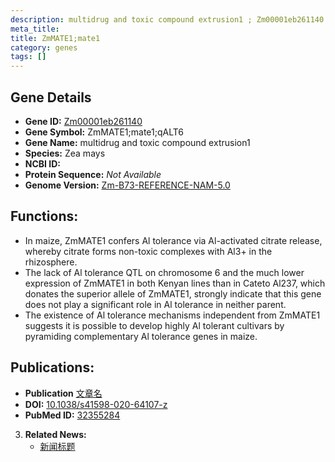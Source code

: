 ```yaml
---
description: multidrug and toxic compound extrusion1 ; Zm00001eb261140 ; Zea mays
meta_title:
title: ZmMATE1;mate1
category: genes
tags: []
---
```


## Gene Details
- **Gene ID:**	[Zm00001eb261140](https://www.maizegdb.org/gene_center/gene/Zm00001eb261140)
- **Gene Symbol:** ZmMATE1;mate1;qALT6
- **Gene Name:** multidrug and toxic compound extrusion1
- **Species:** Zea mays
- **NCBI ID:** [  ]()
- **Protein Sequence:** *Not Available*
- **Genome Version:** [Zm-B73-REFERENCE-NAM-5.0](https://www.maizegdb.org/genome/assembly/Zm-B73-REFERENCE-NAM-5.0)

## Functions:
   - In maize, ZmMATE1 confers Al tolerance via Al-activated citrate release, whereby citrate forms non-toxic complexes with Al3+ in the rhizosphere.
   - The lack of Al tolerance QTL on chromosome 6 and the much lower expression of ZmMATE1 in both Kenyan lines than in Cateto Al237, which donates the superior allele of ZmMATE1, strongly indicate that this gene does not play a significant role in Al tolerance in neither parent.
   - The existence of Al tolerance mechanisms independent from ZmMATE1 suggests it is possible to develop highly Al tolerant cultivars by pyramiding complementary Al tolerance genes in maize.

## Publications:
   - **Publication** [文章名](https://www.ncbi.nlm.nih.gov/pmc/articles/PMC7193623/)
   - **DOI:** [10.1038/s41598-020-64107-z](https://www.ncbi.nlm.nih.gov/pmc/articles/PMC7193623/)
   - **PubMed ID:** [32355284](https://pubmed.ncbi.nlm.nih.gov/32355284/)

3. **Related News:**
   - [新闻标题]()
